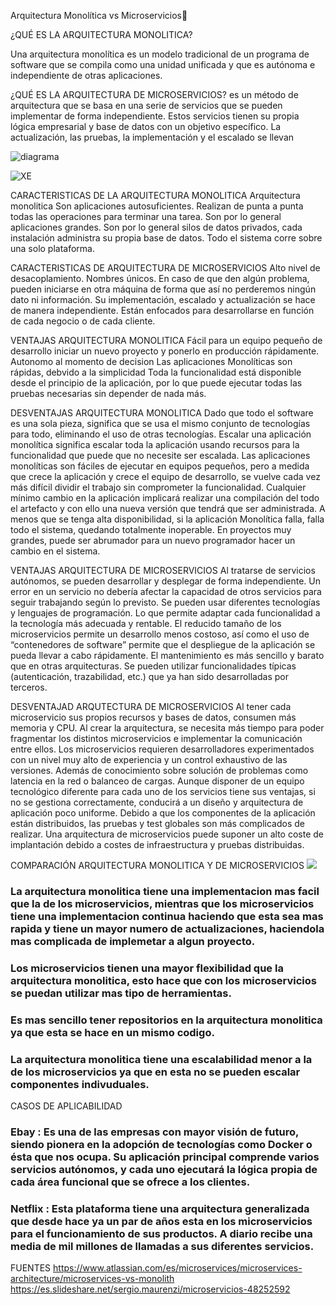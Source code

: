 Arquitectura Monolítica vs Microservicios🎀

¿QUÉ ES LA ARQUITECTURA MONOLITICA?

Una arquitectura monolítica es un modelo tradicional de un programa de software que se compila como una unidad unificada y que es autónoma e independiente de otras aplicaciones. 

 ¿QUÉ ES LA ARQUITECTURA DE MICROSERVICIOS?
 es un método de arquitectura que se basa en una serie de servicios que se pueden implementar de forma independiente. Estos servicios tienen su propia lógica empresarial y base de datos con un objetivo específico. La actualización, las pruebas, la implementación y el escalado se llevan


![diagrama](https://www.google.com/search?q=monolitico+vs+microservicios&source=lnms&tbm=isch&sa=X&ved=2ahUKEwj64tub8f75AhXnQzABHdOjBVsQ_AUoAXoECAEQAw&biw=1599&bih=812&dpr=1.2#imgrc=iTB9quS2UDpBFM)


![XE](https://user-images.githubusercontent.com/111757782/188523109-831f3797-f2e3-4aae-bf6f-28b225b0e6dc.png)
 
 CARACTERISTICAS DE LA ARQUITECTURA MONOLITICA
Arquitectura monolitica
Son aplicaciones autosuficientes.
Realizan de punta a punta todas las operaciones para terminar una tarea.
Son por lo general aplicaciones grandes.
Son por lo general silos de datos privados, cada instalación administra su propia base de datos.
Todo el sistema corre sobre una solo plataforma.

CARACTERISTICAS DE ARQUITECTURA DE MICROSERVICIOS 
Alto nivel de desacoplamiento.
Nombres únicos.
En caso de que den algún problema, pueden iniciarse en otra máquina de forma que así no perderemos ningún dato ni información.
Su implementación, escalado y actualización se hace de manera independiente.
Están enfocados para desarrollarse en función de cada negocio o de cada cliente.


VENTAJAS ARQUITECTURA MONOLITICA
Fácil para un equipo pequeño de desarrollo iniciar un nuevo proyecto y ponerlo en producción rápidamente.
Autonomo al momento de decision 
Las aplicaciones Monolíticas son rápidas, debvido a la simplicidad 
Toda la funcionalidad está disponible desde el principio de la aplicación, por lo que puede ejecutar todas las pruebas necesarias sin depender de nada más.

DESVENTAJAS ARQUITECTURA MONOLITICA
Dado que todo el software es una sola pieza, significa que se usa el mismo conjunto de tecnologías para todo, eliminando el uso de otras tecnologías.
Escalar una aplicación monolítica significa escalar toda la aplicación usando recursos para la funcionalidad que puede que no necesite ser escalada.
Las aplicaciones monolíticas son fáciles de ejecutar en equipos pequeños, pero a medida que crece la aplicación y crece el equipo de desarrollo, se vuelve cada vez más difícil dividir el trabajo sin comprometer la funcionalidad.
Cualquier mínimo cambio en la aplicación implicará realizar una compilación del todo el artefacto y con ello una nueva versión que tendrá que ser administrada.
A menos que se tenga alta disponibilidad, si la aplicación Monolítica falla, falla todo el sistema, quedando totalmente inoperable.
En proyectos muy grandes, puede ser abrumador para un nuevo programador hacer un cambio en el sistema.

VENTAJAS ARQUITECTURA DE MICROSERVICIOS
Al tratarse de servicios autónomos, se pueden desarrollar y desplegar de forma independiente. 
Un error en un servicio no debería afectar la capacidad de otros servicios para seguir trabajando según lo previsto.
Se pueden usar diferentes tecnologías y lenguajes de programación. Lo que permite adaptar cada funcionalidad a la tecnología más adecuada y rentable.
El reducido tamaño de los microservicios permite un desarrollo menos costoso, así como el uso de “contenedores de software” permite que el despliegue de la aplicación se pueda llevar a cabo rápidamente.
El mantenimiento es más sencillo y barato que en otras arquitecturas.
Se pueden utilizar funcionalidades típicas (autenticación, trazabilidad, etc.) que ya han sido desarrolladas por terceros.

DESVENTAJAD ARQUTECTURA DE MICROSERVICIOS 
Al tener cada microservicio sus propios recursos y bases de datos, consumen más memoria y CPU.
Al crear la arquitectura, se necesita más tiempo para poder fragmentar los distintos microservicios e implementar la comunicación entre ellos.
Los microservicios requieren desarrolladores experimentados con un nivel muy alto de experiencia y un control exhaustivo de las versiones. Además de conocimiento sobre solución de problemas como latencia en la red o balanceo de cargas.
Aunque disponer de un equipo tecnológico diferente para cada uno de los servicios tiene sus ventajas, si no se gestiona correctamente, conducirá a un diseño y arquitectura de aplicación poco uniforme.
Debido a que los componentes de la aplicación están distribuidos, las pruebas y test globales son más complicados de realizar.
Una arquitectura de microservicios puede suponer un alto coste de implantación debido a costes de infraestructura y pruebas distribuidas.

COMPARACIÓN ARQUITECTURA MONOLITICA Y DE MICROSERVICIOS 
![](https://click-it.es/arquitectura-monolitica-vs-arquitectura-de-microservicios-cual-debo-elegir/)
### La arquitectura monolitica tiene una implementacion mas facil que la de los microservicios, mientras que los microservicios tiene una implementacion continua haciendo que esta sea mas rapida y tiene un mayor numero de actualizaciones, haciendola mas complicada de implemetar a algun proyecto. 
### Los microservicios tienen una mayor flexibilidad que la arquitectura monolitica, esto hace que con los microservicios se puedan utilizar mas tipo de herramientas.
### Es mas sencillo tener repositorios en la arquitectura monolitica ya que esta se hace en un mismo codigo. 
### La arquitectura monolitica tiene una escalabilidad menor a la de los microservicios ya que en esta no se pueden escalar componentes indivuduales.

CASOS DE APLICABILIDAD
### Ebay : Es una de las empresas con mayor visión de futuro, siendo pionera en la adopción de tecnologías como Docker o ésta que nos ocupa. Su aplicación principal comprende varios servicios autónomos, y cada uno ejecutará la lógica propia de cada área funcional que se ofrece a los clientes.
### Netflix : Esta plataforma tiene una arquitectura generalizada que desde hace ya un par de años esta en los microservicios para el funcionamiento de sus productos. A diario recibe una media de mil millones de llamadas a sus diferentes servicios.



FUENTES
https://www.atlassian.com/es/microservices/microservices-architecture/microservices-vs-monolith
https://es.slideshare.net/sergio.maurenzi/microservicios-48252592
